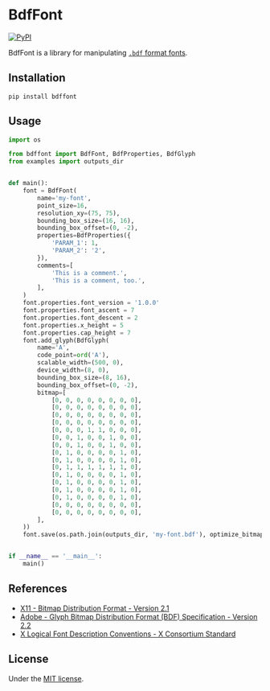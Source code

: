# BdfFont

[![PyPI](https://img.shields.io/pypi/v/bdffont)](https://pypi.org/project/bdffont/)

BdfFont is a library for manipulating [`.bdf` format fonts](https://en.wikipedia.org/wiki/Glyph_Bitmap_Distribution_Format).

## Installation

```commandline
pip install bdffont
```

## Usage

```python
import os

from bdffont import BdfFont, BdfProperties, BdfGlyph
from examples import outputs_dir


def main():
    font = BdfFont(
        name='my-font',
        point_size=16,
        resolution_xy=(75, 75),
        bounding_box_size=(16, 16),
        bounding_box_offset=(0, -2),
        properties=BdfProperties({
            'PARAM_1': 1,
            'PARAM_2': '2',
        }),
        comments=[
            'This is a comment.',
            'This is a comment, too.',
        ],
    )
    font.properties.font_version = '1.0.0'
    font.properties.font_ascent = 7
    font.properties.font_descent = 2
    font.properties.x_height = 5
    font.properties.cap_height = 7
    font.add_glyph(BdfGlyph(
        name='A',
        code_point=ord('A'),
        scalable_width=(500, 0),
        device_width=(8, 0),
        bounding_box_size=(8, 16),
        bounding_box_offset=(0, -2),
        bitmap=[
            [0, 0, 0, 0, 0, 0, 0, 0],
            [0, 0, 0, 0, 0, 0, 0, 0],
            [0, 0, 0, 0, 0, 0, 0, 0],
            [0, 0, 0, 0, 0, 0, 0, 0],
            [0, 0, 0, 1, 1, 0, 0, 0],
            [0, 0, 1, 0, 0, 1, 0, 0],
            [0, 0, 1, 0, 0, 1, 0, 0],
            [0, 1, 0, 0, 0, 0, 1, 0],
            [0, 1, 0, 0, 0, 0, 1, 0],
            [0, 1, 1, 1, 1, 1, 1, 0],
            [0, 1, 0, 0, 0, 0, 1, 0],
            [0, 1, 0, 0, 0, 0, 1, 0],
            [0, 1, 0, 0, 0, 0, 1, 0],
            [0, 1, 0, 0, 0, 0, 1, 0],
            [0, 0, 0, 0, 0, 0, 0, 0],
            [0, 0, 0, 0, 0, 0, 0, 0],
        ],
    ))
    font.save(os.path.join(outputs_dir, 'my-font.bdf'), optimize_bitmap=True)


if __name__ == '__main__':
    main()
```

## References

- [X11 - Bitmap Distribution Format - Version 2.1](https://www.x.org/docs/BDF/bdf.pdf)
- [Adobe - Glyph Bitmap Distribution Format (BDF) Specification - Version 2.2](https://adobe-type-tools.github.io/font-tech-notes/pdfs/5005.BDF_Spec.pdf)
- [X Logical Font Description Conventions - X Consortium Standard](https://www.x.org/releases/X11R7.6/doc/xorg-docs/specs/XLFD/xlfd.html)

## License

Under the [MIT license](LICENSE).
